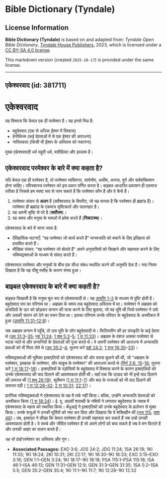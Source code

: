 # Bible Dictionary (Tyndale)

## License Information

**Bible Dictionary (Tyndale)** is based on and adapted from: _Tyndale Open Bible Dictionary_, [Tyndale House Publishers](https://tyndaleopenresources.com/), 2023, which is licensed under a [CC BY-SA 4.0 license](https://creativecommons.org/licenses/by-sa/4.0/legalcode.en).

This markdown version (created `2025-10-17`) is provided under the same license.



--------------------------------

## एकेश्वरवाद (id: 381711)

एकेश्वरवाद
==========

यह विश्वास कि केवल एक ही परमेश्वर है। यह इनसे भिन्न है:

* बहुदेववाद (एक से अधिक ईश्वर में विश्वास)
* हेनोथिज्म (कई देवताओं में से एक ईश्वर की आराधना)
* नास्तिकता (किसी भी ईश्वर के अस्तित्व को नकारना)

मुख्य एकेश्वरवादी धर्म यहूदी धर्म, मसीहियत और इस्लाम हैं।

एकेश्वरवाद परमेश्वर के बारे में क्या कहता है?
---------------------------------------------

यदि केवल एक ही परमेश्वर है, तो परमेश्वर व्यक्तिगत, सार्वभौम, असीम, अनन्त, पूर्ण और सर्वशक्तिमान होना चाहिए। पवित्रशास्त्र परमेश्वर को इस प्रकार वर्णित करता है। बाइबल आधारित प्रकाशन ही एकमात्र तरीका है जिससे हम स्पष्ट रूप से जान सकते हैं कि परमेश्वर कौन हैं और वे कैसे हैं।

1. परमेश्वर संसार से **अलग** हैं (सर्वेश्वरवाद के विपरीत, जो यह मानता है कि परमेश्वर ही ब्रह्मांड हैं)। परमेश्वर ही ब्रह्मांड के एकमात्र सृष्टिकर्ता और पालनहार है।
2. वह अपनी सृष्टि से परे है (**सर्वोत्तम**)।
3. वह समय और मनुष्य के मामलों में प्रवेश करते हैं (**निकटस्थ**)।

एकेश्वरवाद के बारे में जाना जाता है:

* ऐतिहासिक घटनाएँ: "वह परमेश्वर जो कार्य करते हैं" मानवजाति को बचाने के लिए इतिहास को प्रभावित करते हैं।
* मौखिक संचार: "वह परमेश्वर जो बोलते हैं" अपने अनुयायियों को सिखाने और सहायता करने के लिए भविष्यद्वक्ताओं के माध्यम से संवाद करते हैं।

एकेश्वरवाद परमेश्वर और मनुष्यों के बीच एक सीधा संबंध स्थापित करने की अनुमति देता है। नया नियम दिखाता है कि यह यीशु मसीह के कारण संभव हुआ।

बाइबल एकेश्वरवाद के बारे में क्या कहती है?
------------------------------------------

बाइबल सिखाती है कि मनुष्य मूल रूप से एकेश्वरवादी थे। यह [उत्पत्ति 1–3](https://ref.ly/Gen1:1-Gen3:24) के माध्यम से पुष्टि होती है। बहुदेववाद पाप का परिणाम था। अब्राहम के समय तक बहुदेववाद अस्तित्व में था। परमेश्वर ने अब्राहम को कसदियों के ऊर को छोड़कर कनान की यात्रा करने के लिए बुलाया, जो वह भूमि थी जिसे परमेश्वर ने उसे और उसकी संतान को देने का वचन दिया था। इसका परिणाम उनके परिवार के बहुदेववाद के अस्वीकार में हुआ ([उत्पत्ति 11:31–12:9](https://ref.ly/Gen11:31-Gen12:9))।

जब अब्राहम कनान में पहुँचे, तो उस भूमि के लोग बहुदेववादी थे। फिलिस्तीन की हर संस्कृति के कई देवता थे ([उत 31:3](https://ref.ly/Gen31:3-Gen31:35)–[35](https://ref.ly/Gen31:3-Gen31:35); [न्या 11:24](https://ref.ly/Judg11:24); [1 शमू 5:2](https://ref.ly/1Sam5:2-1Sam5:5)–[5](https://ref.ly/1Sam5:2-1Sam5:5); [1 रा 11:33](https://ref.ly/1Kgs11:33))। अब्राहम के वंशज अक्सर परमेश्वर से भटक जाते थे और कनानियों के देवताओं की पूजा करते थे। वे अपनी परमेश्वर की आराधना में अन्यजाति प्रथाओं को भी मिला लेते थे ([उत 35:2](https://ref.ly/Gen35:2-Gen35:4)–[4](https://ref.ly/Gen35:2-Gen35:4); तुलना करें [यहो 24:2](https://ref.ly/Josh24:2); [1 राज 16:30](https://ref.ly/1Kgs16:30-1Kgs16:33)–[33](https://ref.ly/1Kgs16:30-1Kgs16:33))।

भविष्यद्वक्ताओं की भूमिका इस्राएलियों को एकेश्वरवाद की ओर वापस बुलाने की थी, जो “अब्राहम के परमेश्वर, इसहाक के परमेश्वर, और याकूब के परमेश्वर” की आराधना करते थे ([निर्ग 3:6, 15](https://ref.ly/Exod3:6,Exod3:15-Exod3:16)–[16](https://ref.ly/Exod3:6,Exod3:15-Exod3:16); तुलना करें [1 रा 18:17](https://ref.ly/1Kgs18:17-1Kgs18:18)–[18](https://ref.ly/1Kgs18:17-1Kgs18:18))। इस्राएलियों के पड़ोसियों के बहुदेववाद में विश्वास करने के कारण इस्राएलियों को उनके एकेश्वरवाद की याद दिलाने की आवश्यकता होती थी। यहाँ तक कि दाऊद को भी इन्हें याद दिलाने की ज़रूरत थी ([1 शमू 26:19](https://ref.ly/1Sam26:19)), सुलैमान ([1 रा 11:1](https://ref.ly/1Kgs11:1-1Kgs11:7)–[7](https://ref.ly/1Kgs11:1-1Kgs11:7)) और बाद के राजाओं को भी याद दिलाने की ज़रूरत पड़ी ( [1 रा 12:28–32](https://ref.ly/1Kgs12:28-1Kgs12:32); [2 रा 10:31](https://ref.ly/2Kgs10:31); [22:17](https://ref.ly/2Kgs22:17))।

प्रारंभिक भविष्यद्वक्ताओं ने एकेश्वरवाद के पक्ष में तर्क नहीं किया। बल्कि, उन्होंने अन्यजाति देवताओं को अस्वीकार किया ([1 रा 18:24](https://ref.ly/1Kgs18:24))। ई. पू. आठवीं शताब्दी के नबियों ने लगातार बहुदेववाद के जवाब में एकेश्वरवाद के महत्व को स्थापित किया। बँधुआई ने इस्राएलियों को उनके बहुदेववाद के प्रलोभन से मुक्त किया। उनके शत्रुओं ने उनकी मूर्तियों को नष्ट कर दिया और दिखाया कि वे शक्तिहीन थीं ([भज 115](https://ref.ly/Ps115:1-Ps115:18); [यशा 46](https://ref.ly/Isa46:1-Isa46:13))। तब, इस्राएल ने सीखा कि केवल परमेश्वर ही उनकी सहायता कर सकते हैं जब उन्हें उनकी आवश्यकता होती है। वे सच्चे और जीवित परमेश्वर हैं जो अपने लोगों को बचा सकते हैं जब वे मन फिराते हैं और उनकी आज्ञा का पालन करते हैं।

*यह भी देखें* परमेश्वर का अस्तित्व और गुण।

* **Associated Passages:** EXO 3:6; JOS 24:2; JDG 11:24; 1SA 26:19; 1KI 11:33; 1KI 18:24; 2KI 10:31; 2KI 22:17; 1KI 16:30–1KI 16:33; EXO 3:15–EXO 3:16; GEN 1:1–GEN 3:24; 1KI 18:17–1KI 18:18; PSA 115:1–PSA 115:18; ISA 46:1–ISA 46:13; GEN 11:31–GEN 12:9; GEN 31:3–GEN 31:35; 1SA 5:2–1SA 5:5; GEN 35:2–GEN 35:4; 1KI 11:1–1KI 11:7; 1KI 12:28–1KI 12:32


